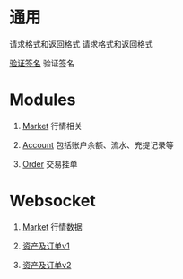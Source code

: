 # 通用

[请求格式和返回格式](return-format.md) 请求格式和返回格式

[验证签名](signature.md) 验证签名


# Modules

1. [Market](market.md) 行情相关

2. [Account](account.md) 包括账户余额、流水、充提记录等

3. [Order](order.md) 交易挂单


# Websocket

1. [Market](ws-market.md) 行情数据

2. [资产及订单v1](ws-account.md)

3. [资产及订单v2](ws-account-v2.md)
